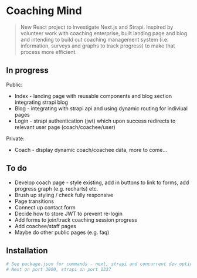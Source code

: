 # Coaching Mind

> New React project to investigate Next.js and Strapi. Inspired by volunteer work with coaching enterprise, built landing page and blog and intending to build out coaching management system (i.e. information, surveys and graphs to track progress) to make that process more efficient.

## In progress
Public:
- Index - landing page with reusable components and blog section integrating strapi blog
- Blog - integrating with strapi api and using dynamic routing for indiviual pages
- Login - strapi authentication (jwt) which upon success redirects to relevant user page (coach/coachee/user)

Private:
- Coach - display dynamic coach/coachee data, more to come... 

## To do
- Develop coach page - style existing, add in buttons to link to forms, add progress graph (e.g. recharts) etc.
- Brush up styling / check fully responsive
- Page transitions
- Connect up contact form
- Decide how to store JWT to prevent re-login
- Add forms to join/track coaching session progress
- Add coachee/staff pages
- Maybe do other public pages (e.g. faq)

## Installation
``` bash
# See package.json for commands - next, strapi and concurrent dev option
# Next on port 3000, strapi on port 1337
```

